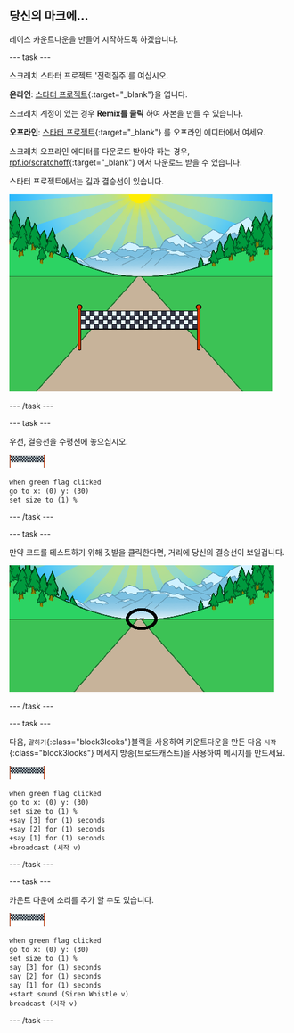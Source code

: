 ## 당신의 마크에...

레이스 카운트다운을 만들어 시작하도록 하겠습니다.

--- task ---

스크래치 스타터 프로젝트 '전력질주'를 여십시오.

**온라인**: [스타터 프로젝트](https://scratch.mit.edu/projects/420625369){:target="_blank"}을 엽니다.

스크래치 계정이 있는 경우 **Remix를 클릭** 하여 사본을 만들 수 있습니다.

**오프라인**: [스타터 프로젝트](https://rpf.io/p/ko-KR/sprint-go){:target="_blank"} 를 오프라인 에디터에서 여세요.

스크래치 오프라인 에디터를 다운로드 받아야 하는 경우, [rpf.io/scratchoff](https://rpf.io/scratchoff){:target="_blank"} 에서 다운로드 받을 수 있습니다.

스타터 프로젝트에서는 길과 결승선이 있습니다.

![스타터 프로젝트](images/sprint-starter.png)

--- /task ---

--- task ---

우선, 결승선을 수평선에 놓으십시오.

![결승선 스프라이트](images/finish-line-sprite.png)

```blocks3
when green flag clicked
go to x: (0) y: (30)
set size to (1) %
```

--- /task ---

--- task ---

만약 코드를 테스트하기 위해 깃발을 클릭한다면, 거리에 당신의 결승선이 보일겁니다.

![거리에 있는 결승선](images/sprint-line-start-test-annotated.png)

--- /task ---

--- task ---

다음, `말하기`{:class="block3looks"}블럭을 사용하여 카운트다운을 만든 다음 `시작`{:class="block3looks"} 메세지 방송(브로드캐스트)을 사용하여 메시지를 만드세요.

![결승선 스프라이트](images/finish-line-sprite.png)

```blocks3
when green flag clicked
go to x: (0) y: (30)
set size to (1) %
+say [3] for (1) seconds
+say [2] for (1) seconds
+say [1] for (1) seconds
+broadcast (시작 v)
```

--- /task ---

--- task ---

카운트 다운에 소리를 추가 할 수도 있습니다.

![결승선 스프라이트](images/finish-line-sprite.png)

```blocks3
when green flag clicked
go to x: (0) y: (30)
set size to (1) %
say [3] for (1) seconds
say [2] for (1) seconds
say [1] for (1) seconds
+start sound (Siren Whistle v)
broadcast (시작 v)
```

--- /task ---
